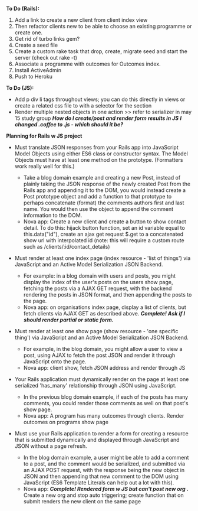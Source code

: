**To Do (Rails):**

1. Add a link to create a new client from client index view
2. Then refactor clients new to be able to choose an existing programme or create one.
3. Get rid of turbo links gem?
4. Create a seed file
5. Create a custom rake task that drop, create, migrate seed and start the server (check out rake -t)
7. Associate a programme with outcomes for Outcomes index.
8. Install ActiveAdmin
9. Push to Heroku

**To Do (JS):**

* Add p div li tags throughout views; you can do this directly in views or create a related css file to with a selector for the section
* Render multiple nested objects in one action >> refer to serializer in may 15 study group
***How do I create/post and render form results in JS***
***I changed .coffee to .js - which should it be?***


**Planning for Rails w JS project**

* Must translate JSON responses from your Rails app into JavaScript Model Objects using either ES6 class or constructor syntax. The Model Objects must have at least one method on the prototype. (Formatters work really well for this.)
    * Take a blog domain example and creating a new Post, instead of plainly taking the JSON response of the newly created Post from the Rails app and appending it to the DOM, you would instead create a Post prototype object and add a function to that prototype to perhaps concatenate (format) the comments authors first and last name. You would then use the object to append the comment information to the DOM.
    * Nova app: Create a new client and create a button to show contact detail. To do this: hijack button function, set an id variable equal to this.data("id"), create an ajax get request $.get to a concatenated show url with interpolated id (note: this will require a custom route such as /clients/:id/contact_details)

* Must render at least one index page (index resource - 'list of things') via JavaScript and an Active Model Serialization JSON Backend.
    * For example: in a blog domain with users and posts, you might display the index of the user's posts on the users show page, fetching the posts via a AJAX GET request, with the backend rendering the posts in JSON format, and then appending the posts to the page.
    * Nova app: on organisations index page, display a list of clients, but fetch clients via AJAX GET as described above. ***Complete! Ask if I should render partial or static form.***

* Must render at least one show page (show resource - 'one specific thing') via JavaScript and an Active Model Serialization JSON Backend.
    * For example, in the blog domain, you might allow a user to view a post, using AJAX to fetch the post JSON and render it through JavaScript onto the page.
    * Nova app:  client show, fetch JSON address and render through JS

* Your Rails application must dynamically render on the page at least one serialized 'has_many' relationship through JSON using JavaScript.
    * In the previous blog domain example, if each of the posts has many comments, you could render those comments as well on that post's show page.
    * Nova app: A program has many outcomes through clients. Render outcomes on programs show page


* Must use your Rails application to render a form for creating a resource that is submitted dynamically and displayed through JavaScript and JSON without a page refresh.
    * In the blog domain example, a user might be able to add a comment to a post, and the comment would be serialized, and submitted via an AJAX POST request, with the response being the new object in JSON and then appending that new comment to the DOM using JavaScript (ES6 Template Literals can help out a lot with this).
    * Nova app: ***Complete! Rendered form w JS but can't post new org .*** Create a new org and stop auto triggering; create function that on submit renders the new client on the same page
